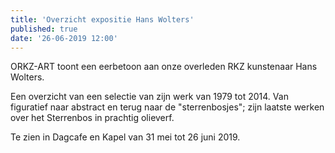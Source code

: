 ```yaml
---
title: 'Overzicht expositie Hans Wolters'
published: true
date: '26-06-2019 12:00'
---
```


ORKZ-ART toont een eerbetoon aan onze overleden RKZ kunstenaar Hans Wolters. 

Een overzicht van een selectie van zijn werk van 1979 tot 2014. 
Van figuratief naar abstract en terug naar de "sterrenbosjes"; 
zijn laatste werken over het Sterrenbos in prachtig olieverf. 

Te zien in Dagcafe en Kapel van 31 mei tot 26 juni 2019.
